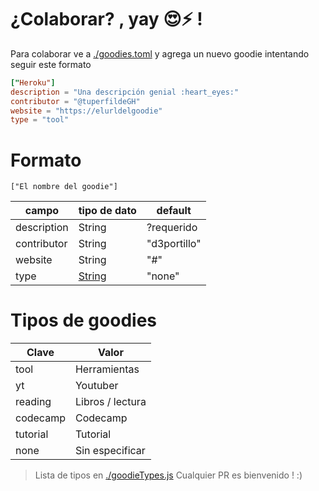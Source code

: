 # ¿Colaborar? , yay :heart_eyes::zap: !

Para colaborar ve a [./goodies.toml](./goodies.toml) y agrega un nuevo goodie intentando seguir este formato

```toml
["Heroku"]
description = "Una descripción genial :heart_eyes:"
contributor = "@tuperfildeGH"
website = "https://elurldelgoodie"
type = "tool"
```

# Formato

`["El nombre del goodie"]`

| campo       | tipo de dato                | default      |
| ----------- | --------------------------- | ------------ |
| description | String                      | ?requerido   |
| contributor | String                      | "d3portillo" |
| website     | String                      | "#"          |
| type        | [String](#tipos-de-goodies) | "none"       |

# Tipos de goodies


| Clave | Valor |
|-------|-------|
| tool | Herramientas |
| yt | Youtuber |
| reading | Libros / lectura |
| codecamp | Codecamp |
| tutorial | Tutorial |
| none | Sin especificar |

> Lista de tipos en [./goodieTypes.js](./goodieTypes.js)
> Cualquier PR es bienvenido ! :)